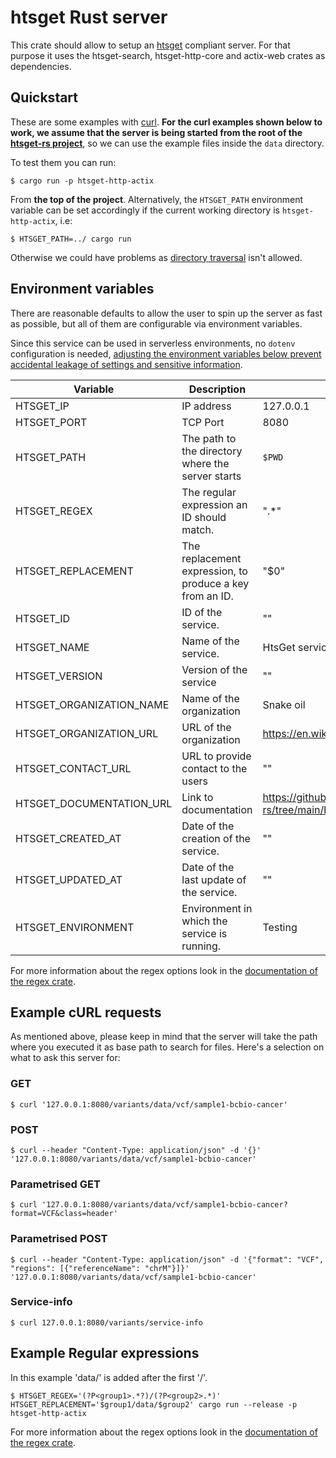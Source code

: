 # htsget Rust server
This crate should allow to setup an [htsget](http://samtools.github.io/hts-specs/htsget.html) compliant server. For that purpose it uses the htsget-search, htsget-http-core and actix-web crates as dependencies.

## Quickstart 

These are some examples with [curl](https://github.com/curl/curl). **For the curl examples shown below to work, we assume that the server is being started from the root of the [htsget-rs project](https://github.com/umccr/htsget-rs)**, so we can use the example files inside the `data` directory.

To test them you can run:

```shell
$ cargo run -p htsget-http-actix
```

From **the top of the project**. Alternatively, the `HTSGET_PATH` environment variable can be set accordingly if the current working directory is `htsget-http-actix`, i.e:

```shell
$ HTSGET_PATH=../ cargo run
```

Otherwise we could have problems as [directory traversal](https://en.wikipedia.org/wiki/Directory_traversal_attack) isn't allowed.

## Environment variables 

There are reasonable defaults to allow the user to spin up the server as fast as possible, but all of them are configurable via environment variables.

Since this service can be used in serverless environments, no `dotenv` configuration is needed, [adjusting the environment variables below prevent accidental leakage of settings and sensitive information](https://medium.com/@softprops/configuration-envy-a09584386705).

| Variable | Description | Default |
|---|---|---|
| HTSGET_IP| IP address | 127.0.0.1 |
| HTSGET_PORT| TCP Port | 8080 |
| HTSGET_PATH| The path to the directory where the server starts | `$PWD` | 
| HTSGET_REGEX| The regular expression an ID should match. | ".*" |
| HTSGET_REPLACEMENT| The replacement expression, to produce a key from an ID. | "$0" |
| HTSGET_ID| ID of the service. | "" |
| HTSGET_NAME| Name of the service. | HtsGet service |
| HTSGET_VERSION | Version of the service | ""
| HTSGET_ORGANIZATION_NAME| Name of the organization | Snake oil
| HTSGET_ORGANIZATION_URL| URL of the organization | https://en.wikipedia.org/wiki/Snake_oil |
| HTSGET_CONTACT_URL | URL to provide contact to the users | "" |
| HTSGET_DOCUMENTATION_URL| Link to documentation | https://github.com/umccr/htsget-rs/tree/main/htsget-http-actix |
| HTSGET_CREATED_AT | Date of the creation of the service. | "" |
| HTSGET_UPDATED_AT | Date of the last update of the service. | "" |
| HTSGET_ENVIRONMENT | Environment in which the service is running. | Testing |
For more information about the regex options look in the [documentation of the regex crate](https://docs.rs/regex/).

## Example cURL requests

As mentioned above, please keep in mind that the server will take the path where you executed it as base path to search for files. Here's a selection on what to ask this server for:

### GET

```shell
$ curl '127.0.0.1:8080/variants/data/vcf/sample1-bcbio-cancer'
```

### POST

```shell
$ curl --header "Content-Type: application/json" -d '{}' '127.0.0.1:8080/variants/data/vcf/sample1-bcbio-cancer'
```

### Parametrised GET

```shell
$ curl '127.0.0.1:8080/variants/data/vcf/sample1-bcbio-cancer?format=VCF&class=header'
```

### Parametrised POST

```shell
$ curl --header "Content-Type: application/json" -d '{"format": "VCF", "regions": [{"referenceName": "chrM"}]}' '127.0.0.1:8080/variants/data/vcf/sample1-bcbio-cancer'
```

### Service-info

```shell
$ curl 127.0.0.1:8080/variants/service-info
```

## Example Regular expressions
In this example 'data/' is added after the first '/'.
```shell
$ HTSGET_REGEX='(?P<group1>.*?)/(?P<group2>.*)' HTSGET_REPLACEMENT='$group1/data/$group2' cargo run --release -p htsget-http-actix
```
For more information about the regex options look in the [documentation of the regex crate](https://docs.rs/regex/).